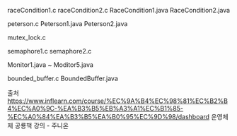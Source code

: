 raceCondition1.c
raceCondition2.c
RaceCondition1.java
RaceCondition2.java

peterson.c
Peterson1.java
Peterson2.java

mutex_lock.c

semaphore1.c
semaphore2.c

Monitor1.java ~ Moditor5.java

bounded_buffer.c
BoundedBuffer.java



출처
https://www.inflearn.com/course/%EC%9A%B4%EC%98%81%EC%B2%B4%EC%A0%9C-%EA%B3%B5%EB%A3%A1%EC%B1%85-%EC%A0%84%EA%B3%B5%EA%B0%95%EC%9D%98/dashboard
운영체제 공룡책 강의 - 주니온